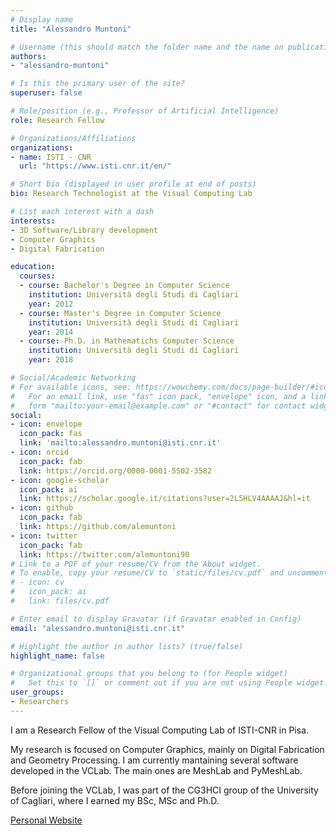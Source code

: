 ```yaml
---
# Display name
title: "Alessandro Muntoni"

# Username (this should match the folder name and the name on publications)
authors:
- "alessandro-muntoni"

# Is this the primary user of the site?
superuser: false

# Role/position (e.g., Professor of Artificial Intelligence)
role: Research Fellow

# Organizations/Affiliations
organizations:
- name: ISTI - CNR
  url: "https://www.isti.cnr.it/en/"

# Short bio (displayed in user profile at end of posts)
bio: Research Technologist at the Visual Computing Lab

# List each interest with a dash
interests:
- 3D Software/Library development
- Computer Graphics
- Digital Fabrication

education:
  courses:
  - course: Bachelor's Degree in Computer Science
    institution: Università degli Studi di Cagliari
    year: 2012
  - course: Master's Degree in Computer Science
    institution: Università degli Studi di Cagliari
    year: 2014
  - course: Ph.D. in Mathematichs Computer Science
    institution: Università degli Studi di Cagliari
    year: 2018

# Social/Academic Networking
# For available icons, see: https://wowchemy.com/docs/page-builder/#icons
#   For an email link, use "fas" icon pack, "envelope" icon, and a link in the
#   form "mailto:your-email@example.com" or "#contact" for contact widget.
social:
- icon: envelope
  icon_pack: fas
  link: 'mailto:alessandro.muntoni@isti.cnr.it'
- icon: orcid
  icon_pack: fab
  link: https://orcid.org/0000-0001-5502-3582
- icon: google-scholar
  icon_pack: ai
  link: https://scholar.google.it/citations?user=2L5HLV4AAAAJ&hl=it
- icon: github
  icon_pack: fab
  link: https://github.com/alemuntoni
- icon: twitter
  icon_pack: fab
  link: https://twitter.com/alemuntoni90
# Link to a PDF of your resume/CV from the About widget.
# To enable, copy your resume/CV to `static/files/cv.pdf` and uncomment the lines below.
# - icon: cv
#   icon_pack: ai
#   link: files/cv.pdf

# Enter email to display Gravatar (if Gravatar enabled in Config)
email: "alessandro.muntoni@isti.cnr.it"

# Highlight the author in author lists? (true/false)
highlight_name: false

# Organizational groups that you belong to (for People widget)
#   Set this to `[]` or comment out if you are not using People widget.
user_groups:
- Researchers
---
```


I am a Research Fellow of the Visual Computing Lab of ISTI-CNR in Pisa.

My research is focused on Computer Graphics, mainly on Digital Fabrication and Geometry Processing. I am currently mantaining several software developed in the VCLab. The main ones are MeshLab and PyMeshLab.

Before joining the VCLab, I was part of the CG3HCI group of the University of Cagliari, where I earned my BSc, MSc and Ph.D.

[Personal Website](https://alemuntoni.github.io/)